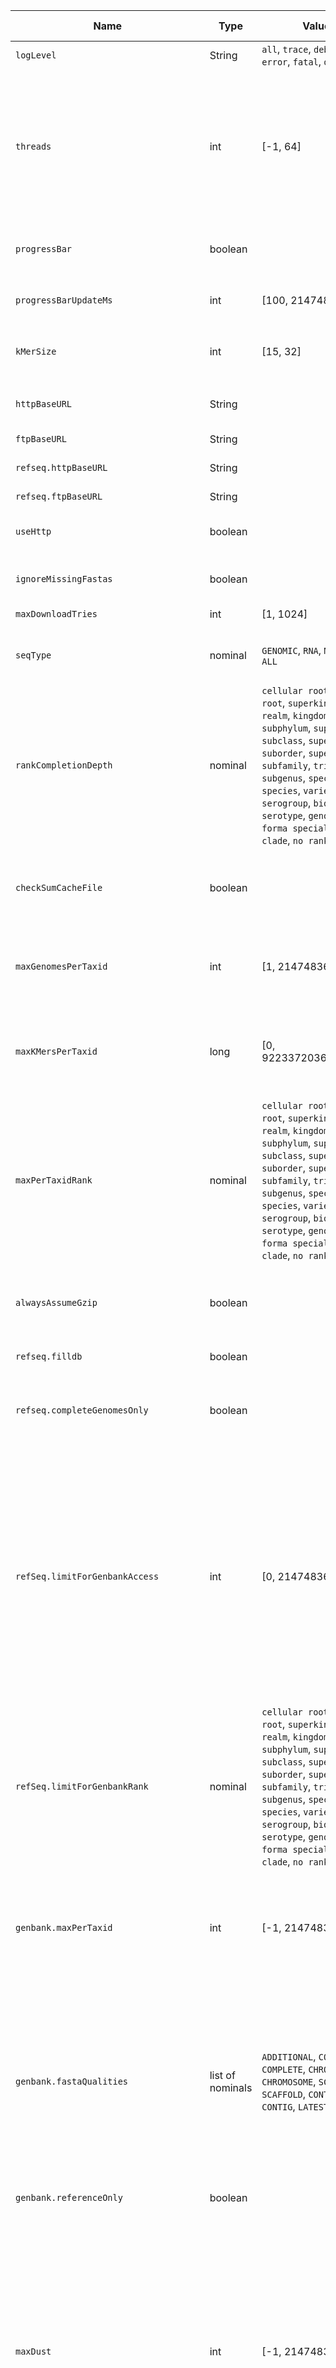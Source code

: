 |Name|Type|Value Range|Default|Description|For Goals|
|-|-|-|-|-|-|
|`logLevel`|String|`all`, `trace`, `debug`, `info`, `warn`, `error`, `fatal`, `off`|`info`|Only the log levels `error`, `warn`, `info` and `trace` are used by Genestrip.|all|
|`threads`|int|[-1, 64]|`-1`|The number of consumer threads *n* when processing data with respect to the goals `match`, `filter` and also so during the update phase of the `db` goal. There is always one additional thread that reads and uncompresses a corresponding fastq or fasta file (so it is *n + 1* threads in total). When negative, the number of available processors *- 1* is used as *n*. When 0, then the corresponding goals run in single-threaded mode.|`db`, `match`, `matchlr`, `filter`|
|`progressBar`|boolean||`true`|Whether to show a progress bar on the command line for longer taking process steps.|`db`, `match`, `matchlr`, `filter`|
|`progressBarUpdateMs`|int|[100, 2147483647]|`1000`|Update period in ms for progress bar (if shown).|`db`, `match`, `matchlr`, `filter`|
|`kMerSize`|int|[15, 32]|`31`|The number of base pairs *k* for *k*-mers. Changes to this values do *not* affect the memory usage of a database.|`db`, `filter`, `match`, `matchlr`|
|`httpBaseURL`|String||`https://ftp.ncbi.nlm.nih.gov`|This base URL will be extended by `/pub/taxonomy/` in order to download the taxonomy file `taxdmp.zip` and by `/genomes/genbank` for files from Genbank.|`db`|
|`ftpBaseURL`|String||`ftp.ncbi.nih.gov`||`db`|
|`refseq.httpBaseURL`|String||`https://ftp.ncbi.nlm.nih.gov/refseq`|This [mirror](https://www.funet.fi/pub/mirrors/ftp.ncbi.nlm.nih.gov/refseq/) might be considered as an alternative. (No other mirror sites are known.)|`db`|
|`refseq.ftpBaseURL`|String||`ftp.ncbi.nih.gov`||`db`|
|`useHttp`|boolean||`true`|Use http(s) to download data from NCBI. If `false`, then Genestrip will do anonymous FTP instead (with login and password set to `anonymous`).|`db`|
|`ignoreMissingFastas`|boolean||`false`|If `true`, then a download of files from NCBI will not stop in case a file is missing on the server.|`db`|
|`maxDownloadTries`|int|[1, 1024]|`5`|The number of download attempts for a file before giving up.|`db`|
|`seqType`|nominal|`GENOMIC`, `RNA`, `M_RNA`, `ALL_RNA`, `ALL`|`GENOMIC`|Which type of sequence files to include from the RefSeq. RNA files from the RefSeq end with `rna.fna.gz`, whereas genomes end with `genomic.fna.gz`.|`db`|
|`rankCompletionDepth`|nominal|`cellular root`, `acellular root`, `superkingdom`, `domain`, `realm`, `kingdom`, `phylum`, `subphylum`, `superclass`, `class`, `subclass`, `superorder`, `order`, `suborder`, `superfamily`, `family`, `subfamily`, `tribe`, `genus`, `subgenus`, `species group`, `species`, `varietas`, `subspecies`, `serogroup`, `biotype`, `strain`, `serotype`, `genotype`, `forma`, `forma specialis`, `isolate`, `clade`, `no rank`|``|The rank up to which tax ids from `taxids.txt` will be completed by descendants of the taxonomy tree (the set rank included). If not set, the completion will traverse down to the lowest possible levels of the [taxonomy](https://ftp.ncbi.nlm.nih.gov/pub/taxonomy/taxdmp.zip). Typical values could be `species` or `strain`, but  all values used for assigning ranks in the taxonomy are possible.|`db`|
|`checkSumCacheFile`|boolean||`true`|If true, then md5 check sums may be skipped by creating and accessing a file named `<file>.md5ok` that marks wether the md5 check sum of `<file>` was found to be ok after a previous download of `<file>`.|`db`|
|`maxGenomesPerTaxid`|int|[1, 2147483647]|`2147483647`|The maximum number of genomes per tax id to be included in the database. Note, that this is an important parameter to control database size, because in some cases, there are thousands of genomic entries per tax id.|`db`|
|`maxKMersPerTaxid`|long|[0, 9223372036854775807]|`9223372036854775807`|The limit for the number of *k*-mers per tax id at which adding more *k*-mers for this tax id to the database stops. Note, that this is an important parameter to control database size, because in some cases, there are millions of *k*-mers per tax id.|all|
|`maxPerTaxidRank`|nominal|`cellular root`, `acellular root`, `superkingdom`, `domain`, `realm`, `kingdom`, `phylum`, `subphylum`, `superclass`, `class`, `subclass`, `superorder`, `order`, `suborder`, `superfamily`, `family`, `subfamily`, `tribe`, `genus`, `subgenus`, `species group`, `species`, `varietas`, `subspecies`, `serogroup`, `biotype`, `strain`, `serotype`, `genotype`, `forma`, `forma specialis`, `isolate`, `clade`, `no rank`|``|The rank for which to consider the parameters `maxGenomesPerTaxid` and `maxKMersPerTaxid`. If `null`, then maximum number of genomes is considered with respect to the direct tax id under which a genome is stored.|all|
|`alwaysAssumeGzip`|boolean||`true`|If `true`, a fastq of fasta file which is downloaded via a URL is always assumed to be g-zipped. Otherwise, it will be considered g-zipped only if the file part of the URL ends with `.gz` or `.gzip`.|`fastamap`, `fastqmap`|
|`refseq.filldb`|boolean||`true`|Whether the [RefSeq](https://ftp.ncbi.nlm.nih.gov/refseq/release/) should be used as the basis for filling the database.|`filldb`|
|`refseq.completeGenomesOnly`|boolean||`false`|If `true`, then only genomic accessions with the prefixes `AC`, `NC_`, `NZ_` will be considered when filling the database. Otherwise, all genomic accessions will be considered. See [RefSeq accession numbers and molecule types](https://www.ncbi.nlm.nih.gov/books/NBK21091/table/ch18.T.refseq_accession_numbers_and_mole/) for details.|`filldb`|
|`refSeq.limitForGenbankAccess`|int|[0, 2147483647]|`0`|Determines whether Genestrip should try to lookup genomic fasta files from Genbank, if the number of corresponding reference genomes from the RefSeq is below the given limit for a requested tax id including its descendants. E.g. `refSeq.limitForGenbankAccess=1` would imply that Genbank is consulted if not a single reference genome is found in the RefSeq for a requested tax id. The default `refSeq.limitForGenbankAccess=0` essentially inactivates this feature.In addition, Genbank access is also influenced by the keys `genbank.fastaQualities`, `genbank.maxPerTaxid` and `genbank.referenceOnly` (see below).Note that `refSeq.limitForGenbankAccess` is disregarded if `refseq.filldb=false`.|`db`|
|`refSeq.limitForGenbankRank`|nominal|`cellular root`, `acellular root`, `superkingdom`, `domain`, `realm`, `kingdom`, `phylum`, `subphylum`, `superclass`, `class`, `subclass`, `superorder`, `order`, `suborder`, `superfamily`, `family`, `subfamily`, `tribe`, `genus`, `subgenus`, `species group`, `species`, `varietas`, `subspecies`, `serogroup`, `biotype`, `strain`, `serotype`, `genotype`, `forma`, `forma specialis`, `isolate`, `clade`, `no rank`|`species`|The rank for which to check the limit `refSeq.limitForGenbankAccess`. If `null`, then the limit applies to all requested tax ids and its descendants.|`db`|
|`genbank.maxPerTaxid`|int|[-1, 2147483647]|`1`|Determines the maximum number of fasta files used from Genbank per requested tax id. If this value is <= 0 then all fasta files will be used. Otherwise, if the corresponding number of matching files exceeds `genbank.maxPerTaxid`, then  best ones according to `genbank.fastaQualities` will be retained while adhering to this maximum.|`db`|
|`genbank.fastaQualities`|list of nominals|`ADDITIONAL`, `COMPLETE_LATEST`, `COMPLETE`, `CHROMOSOME_LATEST`, `CHROMOSOME`, `SCAFFOLD_LATEST`, `SCAFFOLD`, `CONTIG_LATEST`, `CONTIG`, `LATEST`, `NONE`|`COMPLETE_LATEST,CHROMOSOME_LATEST`|Determines the allowed quality levels of fasta files from Genbank. The values must be comma-separated. If a corresponding value is included in the list, then a fasta file for a requested tax id on that quality level will be included, otherwise not (while also respecting the conditions exerted via the keys `refSeq.limitForGenbankAccess` and `genbank.maxPerTaxid`). The quality levels are based on Genbank's [Assembly Summary File](https://ftp.ncbi.nlm.nih.gov/genomes/genbank/assembly_summary_genbank.txt) (columns `version_status` and `assembly_level`). If the list is empty then no fasta files from Genbank will qualify.|`db`|
|`genbank.referenceOnly`|boolean||`false`|Whether only reference genomes are accepted or not. (Reference Genomes must be fetched from GenBank.)|`db`|
|`maxDust`|int|[-1, 2147483647]|`-1`|When generating a database via the goal `db`, any low-complexity *k*-mer with too many repetitive sequences of base pairs may be omitted for storing. To do so, Genestrip employs a simple [genetic dust-filter](https://pubmed.ncbi.nlm.nih.gov/16796549/) for *k*-mers: It assigns a dust value *d* to each *k*-mer, and if *d* >  `maxDust`, then the *k*-mer will not be stored. Given a *k*-mer with *n* repeating base pairs of repeat length *k(1), ... k(n)* with *k(i) > 1*, then *d = fib(k(1)) + ... + fib(k(n))*, where *fib(k(i))* is the Fibonacci number of *k(i)*. E.g., for the *8*-mer `TTTCGGTC`, we have *n = 2* with *k(1) = 3*, *k(2) = 2* and *d = fib(3) + fib(2) = 2 + 1 = 3*. For practical concerns `maxDust = 200` may be suitable. In this case, if *31*-mers were uniformly, randomly generated, then less than 0.0001 % of them would be dropped. If `maxDust = -1`, then dust-filtering is inactive.|`db`|
|`minUpdate`|boolean||`false`|Perform database update regarding least common ancestors only based on genomes of tax ids as selected for the database generation (and not via all of a super-kingdom's RefSeq genomes).|`updatedb`|
|`refseq.updateWithCompleteGenomesOnly`|boolean||`false`|If `true`, then only genomic accessions with the prefixes `AC`, `NC_`, `NZ_` will be considered when updating the database. Otherwise, all genomic accessions will be considered for the update phase. See [RefSeq accession numbers and molecule types](https://www.ncbi.nlm.nih.gov/books/NBK21091/table/ch18.T.refseq_accession_numbers_and_mole/) for details.|`updatedb`|
|`removeTempDB`|boolean||`true`|Wether to delete the temporary database after the final database has been saved or not.|`db`|
|`stepSize`|int|[1, 2147483647]|`1`|Stores *k*-mers in steps of `stepSize`. E.g. if `stepSize=2` then only every second *k*-mer from a genome is considered for entry into the database.|`db`|
|`logProgressUpdateCycle`|long|[0, 9223372036854775807]|`1000000`|Affects the log level `trace`: Defines after how many reads per fastq file, information on the matching progress is logged. If less than 1, then no progress information is logged.|`match`, `matchlr`, `filter`|
|`classifyReads`|boolean||`true`|Whether to do read classification in the style of Kraken and KrakenUniq. Matching is faster without read classification and the columns `kmers`, `unique kmers` and `max contig length` in resulting CSV files are usually more conclusive anyways - in particular with respect to long reads. When read classification is off, the columns `reads` and `kmers from reads` will be 0 in resulting CSV files.|`match`|
|`countUniqueKMers`|boolean||`true`|If `true`, the number of unique *k*-mers will be counted and reported. This requires less than 5% of additional main memory.|`match`, `matchlr`|
|`writeFilteredFastq`|boolean||`false`|If `true`, then the goal `match` writes filtered fastq files in the same way that the goal `filter` does. |`match`, `matchlr`|
|`writeKrakenStyleOut`|boolean||`false`|If `true`, Genestrip will write output files with suffix `.out` in the [Kraken output format](https://ccb.jhu.edu/software/kraken/MANUAL.html#output-format) under `<base dir>/projects/<project_name>/krakenout` covering all reads with at least one matching *k*-mer.|`match`, `matchlr`|
|`useBloomFilterForMatch`|boolean||`true`|If `true` a bloom filter will be loaded and used during fastq file analysis (i.e. matching). Using the bloom filter tends to shorten matching time, if the most part of the reads cannot be classified because they contain *no* *k*-mers from the database. Otherwise, using the bloom filter might increase matching time by up to 30%. It also requires more main memory.|`match`, `matchlr`|
|`maxReadTaxErrorCount`|double|[-1.0, 1.7976931348623157E308]|`-1.0`|The absolute or relative maximum number of *k*-mers that do not need to be in the database for a read to be classified (read error count). If the number is above `maxReadTaxErrorCount`, then the read will not be classified. Otherwise the read will be classified in the same way as [done by Kraken](https://genomebiology.biomedcentral.com/articles/10.1186/gb-2014-15-3-r46/figures/1). If `maxReadTaxErrorCount` is >= 1, then it is interpreted as an absolute number of *k*-mers. Otherwise (and so, if >= 0 and < 1), it is interpreted as the ratio between the *k*-mers not in the database and all *k*-mers of the read. If `maxReadTaxErrorCount` < 0, then the read error count is disregarded, which means that even a single matching *k*-mer will lead to the read's classification.|`match`, `matchlr`|
|`maxReadClassErrorCount`|double|[-1.0, 1.7976931348623157E308]|`-1.0`|The absolute or relative maximum number of *k*-mers that do not need to be consistent with a read's destined class for the read to be classified (read class error count). If the number is above `maxReadClassErrorCount`, then the read will not be classified. Otherwise the read will be classified in the same way as [done by Kraken](https://genomebiology.biomedcentral.com/articles/10.1186/gb-2014-15-3-r46/figures/1). If `maxReadClassErrorCount` is >= 1, then it is interpreted as an absolute number of *k*-mers. Otherwise (and so, if >= 0 and < 1), it is interpreted as the ratio between the *k*-mers not in the database and all *k*-mers of the read. If `maxReadClassErrorCount` < 0, then the read error count is disregarded, which means that even a single matching *k*-mer will lead to the read's classification.|`match`, `matchlr`|
|`maxKMerResCounts`|int|[0, 65536]|`0`|If > 0, the corresponding number of frequencies of the most frequent *k*-mers per tax id will be reported.|`match`, `matchlr`|
|`writeDumpedFastq`|boolean||`false`|If `true`, then `filter` will also generate a fastq file `dumped_...` with all reads not written to the corresponding filtered fastq file.|`filter`|
|`minPosCountFilter`|int|[0, 1024]|`1`|The mininum number of a read's *k*-mers to be found in the bloom index such that the read is added to the filtered fastq file. If `minPosCountFilter=0`, then `posRatioFilter` becomes effective.|`filter`|
|`posRatioFilter`|double|[0.0, 1.0]|`0.2`|Only effective if `minPosCountFilter=0`: The mininum ratio of a read's *k*-mers to be found in the bloom index such that the read is added to the filtered fastq file.|`filter`|
|`withProbs`|boolean||`false`|Whether to process bp probabilities and potentially write them to filtered fastq files. (Takes slightly more memory if `true`.)|`filter`, `match`, `matchlr`|
